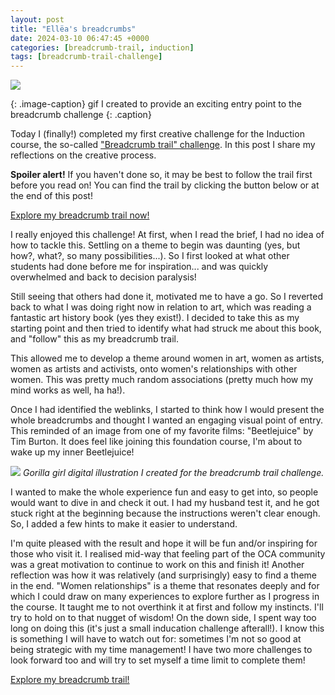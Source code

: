 ```yaml
---
layout: post
title: "Ellëa's breadcrumbs"
date: 2024-03-10 06:47:45 +0000
categories: [breadcrumb-trail, induction]
tags: [breadcrumb-trail-challenge]
---
```


![](/oca-foundation-painting-log/assets/images/betlegeuse-gif-2.gif)

{: .image-caption}
gif I created to provide an exciting entry point to the breadcrumb challenge
{: .caption}

Today I (finally!) completed my first creative challenge for the Induction course, the so-called ["Breadcrumb trail" challenge](https://learn.oca.ac.uk/mod/book/view.php?id=25395&chapterid=6378). In this post I share my reflections on the creative process.

**Spoiler alert!** If you haven't done so, it may be best to follow the trail first before you read on! You can find the trail by clicking the button below or at the end of this post!

<!-- wp:buttons -->
<!-- wp:button {"className":"aligncenter is-style-outline"} -->
[Explore my breadcrumb trail now!](https://sites.google.com/ellea-artstudio.com/follow-the-crumbs/home)
<!-- /wp:button -->
<!-- /wp:buttons -->

I really enjoyed this challenge! At first, when I read the brief, I had no idea of how to tackle this. Settling on a theme to begin was daunting (yes, but how?, what?, so many possibilities...). So I first looked at what other students had done before me for inspiration... and was quickly overwhelmed and back to decision paralysis!

Still seeing that others had done it, motivated me to have a go. So I reverted back to what I was doing right now in relation to art, which was reading a fantastic art history book (yes they exist!). I decided to take this as my starting point and then tried to identify what had struck me about this book, and "follow" this as my breadcrumb trail.

This allowed me to develop a theme around women in art, women as artists, women as artists and activists, onto women's relationships with other women. This was pretty much random associations (pretty much how my mind works as well, ha ha!).

Once I had identified the weblinks, I started to think how I would present the whole breadcrumbs and thought I wanted an engaging visual point of entry. This reminded of an image from one of my favorite films: "Beetlejuice" by Tim Burton. It does feel like joining this foundation course, I'm about to wake up my inner Beetlejuice!

![](/oca-foundation-painting-log/assets/images/untitled-artwork-16.jpg)
_Gorilla girl digital illustration I created for the breadcrumb trail challenge._

I wanted to make the whole experience fun and easy to get into, so people would want to dive in and check it out. I had my husband test it, and he got stuck right at the beginning because the instructions weren't clear enough. So, I added a few hints to make it easier to understand.

I'm quite pleased with the result and hope it will be fun and/or inspiring for those who visit it. I realised mid-way that feeling part of the OCA community was a great motivation to continue to work on this and finish it! Another reflection was how it was relatively (and surprisingly) easy to find a theme in the end. "Women relationships" is a theme that resonates deeply and for which I could draw on many experiences to explore further as I progress in the course. It taught me to not overthink it at first and follow my instincts. I'll try to hold on to that nugget of wisdom! On the down side, I spent way too long on doing this (it's just a small inducation challenge afterall!). I know this is something I will have to watch out for: sometimes I'm not so good at being strategic with my time management! I have two more challenges to look forward too and will try to set myself a time limit to complete them!

<!-- wp:buttons -->
<!-- wp:button {"className":"aligncenter is-style-outline"} -->
[Explore my breadcrumb trail!](https://sites.google.com/ellea-artstudio.com/follow-the-crumbs/home)
<!-- /wp:button -->
<!-- /wp:buttons -->

